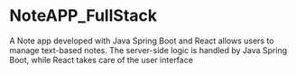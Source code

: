 # NoteAPP_FullStack
A Note app developed with Java Spring Boot and React allows users to manage text-based notes. The server-side logic is handled by Java Spring Boot, while React takes care of the user interface
